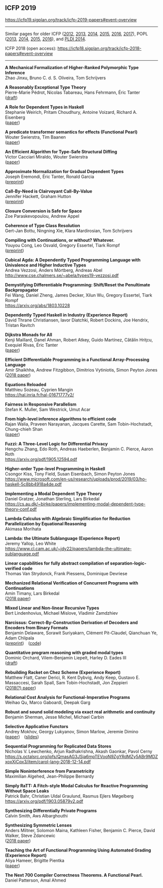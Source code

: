 ## ICFP 2019  

https://icfp19.sigplan.org/track/icfp-2019-papers#event-overview

----

Similar pages for older ICFP ([2012][icfp12], [2013][icfp13], [2014][icfp14], [2015][icfp15], [2016][icfp16], [2017][icfp17]),
POPL ([2013][popl2013], [2014][popl2014], [2015][popl2015], [2016][popl2016]),
and [PLDI 2014][pldi2014-accepted].

ICFP 2018 (open access): https://icfp18.sigplan.org/track/icfp-2018-papers#event-overview

[popl2013]: https://github.com/23Skidoo/popl13-papers-links
[popl2014]: https://github.com/gasche/popl2014-papers
[popl2015]: https://github.com/yallop/popl2015-papers
[popl2016]: https://github.com/gasche/popl2016-papers
[icfp12]: https://github.com/technogeeky/icfp12-paper-links
[icfp13]: https://github.com/gasche/icfp2013-papers
[icfp14]: https://github.com/yallop/icfp2014-papers
[icfp15]: https://github.com/mpickering/icfp2015-papers
[icfp16]: https://github.com/gasche/icfp2016-papers
[icfp17]: https://github.com/gasche/icfp2017-papers
[haskell2014-accepted]: https://github.com/yallop/haskell2014-papers
[pldi2014-accepted]: https://github.com/yallop/pldi2014-papers


----

**A Mechanical Formalization of Higher-Ranked Polymorphic Type Inference**  
Zhao Jinxu, Bruno C. d. S. Oliveira, Tom Schrijvers

**A Reasonably Exceptional Type Theory**  
Pierre-Marie Pédrot, Nicolas Tabareau, Hans Fehrmann, Éric Tanter  
([draft](https://www.pédrot.fr/articles/reasonably-exceptional.pdf))

**A Role for Dependent Types in Haskell**  
Stephanie Weirich, Pritam Choudhury, Antoine Voizard, Richard A. Eisenberg  
([paper](https://arxiv.org/pdf/1905.13706))

**A predicate transformer semantics for effects (Functional Pearl)**  
Wouter Swierstra, Tim Baanen  
([paper](http://www.staff.science.uu.nl/~swier004/publications/2019-icfp-submission-a.pdf))

**An Efficient Algorithm for Type-Safe Structural Diffing**  
Victor Cacciari Miraldo, Wouter Swierstra  
([paper](http://www.staff.science.uu.nl/~swier004/publications/2019-icfp-submission-b.pdf))

**Approximate Normalization for Gradual Dependent Types**  
Joseph Eremondi, Éric Tanter, Ronald Garcia  
([preprint](https://arxiv.org/abs/1906.06469))

**Call-By-Need is Clairvoyant Call-By-Value**  
Jennifer Hackett, Graham Hutton  
([preprint](https://www.cs.nott.ac.uk/~pszgmh/clairvoyant.pdf))

**Closure Conversion is Safe for Space**  
Zoe Paraskevopoulou, Andrew Appel

**Coherence of Type Class Resolution**  
Gert-Jan Bottu, Ningning Xie, Klara Mardirosian, Tom Schrijvers

**Compiling with Continuations, or without? Whatever.**  
Youyou Cong, Leo Osvald, Gregory Essertel, Tiark Rompf  
([preprint](https://www.cs.purdue.edu/homes/rompf/papers/cong-preprint201811.pdf))

**Cubical Agda: A Dependently Typed Programming Language with Univalence and Higher Inductive Types**  
Andrea Vezzosi, Anders Mörtberg, Andreas Abel  
http://www.cse.chalmers.se/~abela/types19-vezzosi.pdf

**Demystifying Differentiable Programming: Shift/Reset the Penultimate Backpropagator**  
Fei Wang, Daniel Zheng, James Decker, Xilun Wu, Gregory Essertel, Tiark Rompf  
https://arxiv.org/abs/1803.10228

**Dependently Typed Haskell in Industry (Experience Report)**  
David Thrane Christiansen, Iavor Diatchki, Robert Dockins, Joe Hendrix, Tristan Ravitch

**Dijkstra Monads for All**  
Kenji Maillard, Danel Ahman, Robert Atkey, Guido Martínez, Cătălin Hriţcu, Exequiel Rivas, Éric Tanter  
([paper](https://arxiv.org/pdf/1903.01237.pdf))

**Efficient Differentiable Programming in a Functional Array-Processing Language**  
Amir Shaikhha, Andrew Fitzgibbon, Dimitrios Vytiniotis, Simon Peyton Jones  
([2018 paper](https://arxiv.org/pdf/1806.02136.pdf))

**Equations Reloaded**  
Matthieu Sozeau, Cyprien Mangin  
https://hal.inria.fr/hal-01671777v2/

**Fairness in Responsive Parallelism**  
Stefan K. Muller, Sam Westrick, Umut Acar

**From high-level inference algorithms to efficient code**  
Rajan Walia, Praveen Narayanan, Jacques Carette, Sam Tobin-Hochstadt, Chung-chieh Shan  
([paper](https://arxiv.org/pdf/1805.06562))

**Fuzzi: A Three-Level Logic for Differential Privacy**  
Hengchu Zhang, Edo Roth, Andreas Haeberlen, Benjamin C. Pierce, Aaron Roth  
https://arxiv.org/pdf/1905.12594.pdf

**Higher-order Type-level Programming in Haskell**  
Csongor Kiss, Tony Field, Susan Eisenbach, Simon Peyton Jones  
https://www.microsoft.com/en-us/research/uploads/prod/2019/03/ho-haskell-5c8bb4918a4de.pdf

**Implementing a Modal Dependent Type Theory**  
Daniel Gratzer, Jonathan Sterling, Lars Birkedal  
https://cs.au.dk/~birke/papers/implementing-modal-dependent-type-theory-conf.pdf

**Lambda Calculus with Algebraic Simplification for Reduction Parallelization by Equational Reasoning**  
Akimasa Morihata

**Lambda: the Ultimate Sublanguage (Experience Report)**  
Jeremy Yallop, Leo White  
https://www.cl.cam.ac.uk/~jdy22/papers/lambda-the-ultimate-sublanguage.pdf

**Linear capabilities for fully abstract compilation of separation-logic-verified code**  
Thomas Van Strydonck, Frank Piessens, Dominique Devriese

**Mechanized Relational Verification of Concurrent Programs with Continuations**  
Amin Timany, Lars Birkedal  
([2018 paper](https://iris-project.org/pdfs/2018-logrelcc-submission.pdf))

**Mixed Linear and Non-linear Recursive Types**  
Bert Lindenhovius, Michael Mislove, Vladimir Zamdzhiev

**Narcissus: Correct-By-Construction Derivation of Decoders and Encoders from Binary Formats**  
Benjamin Delaware, Sorawit Suriyakarn, Clément Pit-Claudel, Qianchuan Ye, Adam Chlipala  
([preprint](https://arxiv.org/abs/1803.04870)) ([code](https://github.com/mit-plv/fiat/tree/master/src/Narcissus))

**Quantitative program reasoning with graded modal types**  
Dominic Orchard, Vilem-Benjamin Liepelt, Harley D. Eades III  
([draft](https://granule-project.github.io/papers/granule-paper-draft.pdf))

**Rebuilding Racket on Chez Scheme (Experience Report)**  
Matthew Flatt, Caner Derici, R. Kent Dybvig, Andy Keep, Gustavo E. Massaccesi, Sarah Spall, Sam Tobin-Hochstadt, Jon Zeppieri  
([2018(?) paper](http://www.cs.utah.edu/~mflatt/tmp/rkt-on-chez.pdf))

**Relational Cost Analysis for Functional-Imperative Programs**  
Weihao Qu, Marco Gaboardi, Deepak Garg

**Robust and sound solid modeling via exact real arithmetic and continuity**  
Benjamin Sherman, Jesse Michel, Michael Carbin

**Selective Applicative Functors**  
Andrey Mokhov, Georgy Lukyanov, Simon Marlow, Jeremie Dimino  
([paper](https://www.staff.ncl.ac.uk/andrey.mokhov/selective-functors.pdf)) ([slides](https://www.staff.ncl.ac.uk/andrey.mokhov/selective-functors-slides.pdf))

**Sequential Programming for Replicated Data Stores**  
Nicholas V. Lewchenko, Arjun Radhakrishna, Akash Gaonkar, Pavol Cerny  
https://s.octalsrc.org/ipfs/QmasAG3JSja6mpTEVooN9ZgYRdMZy5ABr9MDZxoxXiCqx3/item/carol-lang-2018-12-14.pdf

**Simple Noninterference from Parametricity**  
Maximilian Algehed, Jean-Philippe Bernardy

**Simply RaTT: A Fitch-style Modal Calculus for Reactive Programming Without Space Leaks**  
Patrick Bahr, Christian Uldal Graulund, Rasmus Ejlers Møgelberg  
https://arxiv.org/pdf/1903.05879v2.pdf

**Synthesizing Differentially Private Programs**  
Calvin Smith, Aws Albarghouthi

**Synthesizing Symmetric Lenses**  
Anders Miltner, Solomon Maina, Kathleen Fisher, Benjamin C. Pierce, David Walker, Steve Zdancewic  
([2018 paper](https://arxiv.org/pdf/1810.11527.pdf))

**Teaching the Art of Functional Programming Using Automated Grading (Experience Report)**  
Aliya Hameer, Brigitte Pientka  
([paper](https://www.cs.mcgill.ca/~bpientka/papers/learn-ocaml-icfp19.pdf))

**The Next 700 Compiler Correctness Theorems. A Functional Pearl.**  
Daniel Patterson, Amal Ahmed
